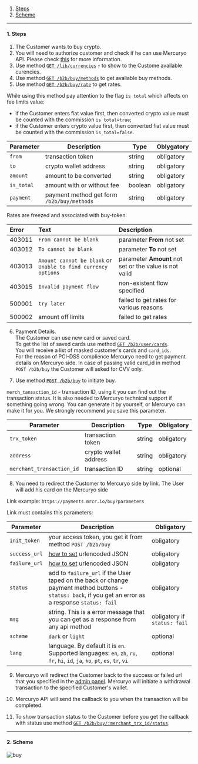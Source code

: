 

1. [Steps](README.md/#1-steps)
2. [Scheme](README.md/#2-scheme)

***

<a name="steps"></a>
#### 1. Steps

1. The Customer wants to buy crypto.
2. You will need to authorize customer and check if he can use Mercuryo API. Please check [this](https://github.com/mercuryoio/Commercial-API/blob/master/Login/README.md) for more information.
3. Use method [`GET /lib/currencies`](https://sandbox-cryptosaas.mrcr.io/v1.6/comm-docs/index.html#api-Public-PublicCurrencies) - to show to the Custome available curencies.
4. Use method [`GET /b2b/buy/methods`](https://sandbox-cryptosaas.mrcr.io/v1.6/comm-docs/index.html#api-Buy-BuyMethods) to get avaliable buy methods.
5. Use method [`GET /b2b/buy/rate`](https://sandbox-cryptosaas.mrcr.io/v1.6/comm-docs/index.html#api-Buy-GetBuyRate) to get rates.


While using this method pay attention to the flag `is total` which affects on fee limits value:

* if the Customer enters fiat value first, then converted crypto value must be counted with the commission `is total=true`;
* if the Customer enters crypto value first, then converted fiat value must be counted with the commission `is_total=false`.

| Parameter  |  Description  | Type | Oblygatory |
| ------------- | -------------  | -------------  | -------------  |
| `from` | transaction token | string | obligatory |
| `to` | crypto wallet address | string | obligatory |
| `amount` | amount to be converted | string | obligatory |
| `is_total` | amount with or without fee | boolean | obligatory |
| `payment` | payment method get form `/b2b/buy/methods` | string | obligatory |


Rates are freezed and associated with buy-token.

| Error | Text | Description|
|:--|:--|:--|
| 403011  | `From cannot be blank`  | parameter **From** not set  |
| 403012   | `To cannot be blank`  | parameter **To** not set |
| 403013   | `Amount cannot be blank` or `Unable to find currency options` | parameter **Amount** not set or the value is not valid  |
| 403015 | `Invalid payment flow`  | non-existent flow specified  |
| 500001  | `try later`  | failed to get rates for various reasons  |
| 500002  | amount off limits  | failed to get rates  |

6. Payment Details.  
The Customer can use new card or saved card.  
To get the list of saved cards use method [`GET /b2b/user/cards`](https://sandbox-cryptosaas.mrcr.io/v1.6/comm-docs/index.html#api-User-UserCards).  
You will receive a list of masked customer's cards and `card_ids`.  
For the reason of PCI-DSS complience Mercuryo need to get payment details on Mercuryo side. In case of passing valid card_id in method `POST /b2b/buy` the Customer will asked for CVV only.  

7. Use method [`POST /b2b/buy`](https://sandbox-cryptosaas.mrcr.io/v1.6/docs/index.html#api-B2B_Buy-Buy) to initiate buy. 

`merch_tansaction_id` - transaction ID, using it you can find out the transaction status. It is also needed to Mercuryo technical support if something going wrong. You can generate it by yourself, or Mercuryo can make it for you. We strongly recommend you save this parameter.

| Parameter  |  Description  | Type | Obligatory |
| ------------- | -------------  | -------------  | -------------  |
| `trx_token` | transaction token | string | obligatory |
| `address` | crypto wallet address | string | obligatory |
| `merchant_transaction_id` | transaction ID | string | optional |

8. You need to redirect the Customer to Mercuryo side by link. The User will add his card on the Mercuryo side

Link example: `https://payments.mrcr.io/buy?parameters`

Link must contains this parameters:

| Parameter  |  Description  | Obligatory |
| ------------- | -------------  | -------------  |
| `init_token` | your access token, you get it from method `POST /b2b/buy` | obligatory |
| `success_url` | [how to set](https://github.com/mercuryoio/Commercial-API/blob/master/admin.md) urlencoded JSON | obligatory |
| `failure_url` | [how to set](https://github.com/mercuryoio/Commercial-API/blob/master/admin.md) urlencoded JSON | obligatory |
| `status` | add to `failure_url` if the User taped on the back or change payment method buttons - `status: back`, if you get an error as a response `status: fail` | obligatory |
| `msg` | string. This is a error message that you can get as a response from any api method | obligatory if `status: fail` |
| `scheme` | `dark` or `light` | optional |
| `lang` | language. By default it is `en`. Supported languages: `en`, `zh`, `ru`, `fr`, `hi`, `id`, `ja`, `ko`, `pt`, `es`, `tr`, `vi`  | optional |

9. Mercuryo will redirect the Customer back to the success or failed url that you specified in the [admin panel](https://github.com/mercuryoio/Commercial-API/blob/master/admin.md). Mercuryo will initiate a withdrawal transaction to the specified Customer's wallet. 

10. Mercuryo API will send the callback to you when the transaction will be completed.

11. To show transaction status to the Customer before you get the callback with status use method [`GET /b2b/buy/:merchant_trx_id/status`](https://sandbox-cryptosaas.mrcr.io/v1.6/comm-docs/index.html#api-Buy-BuyTransactionStatus).

***

<a name="scheme"></a>
#### 2. Scheme

![buy](https://github.com/mercuryoio/Commercial-API/blob/master/1%20Buy%20Card/buy.png)


